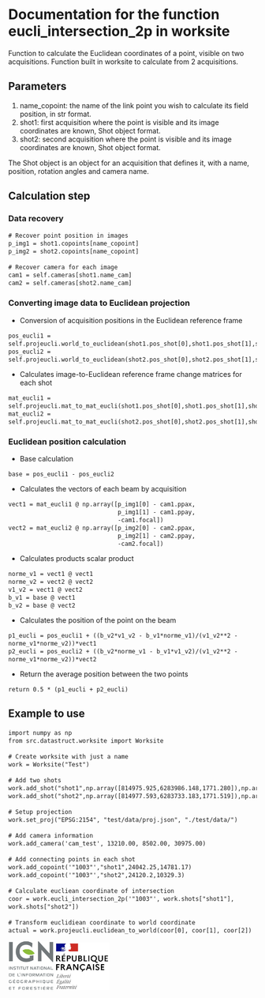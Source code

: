 # Documentation for the function eucli_intersection_2p in worksite

Function to calculate the Euclidean coordinates of a point, visible on two acquisitions. Function built in worksite to calculate from 2 acquisitions.

## Parameters

1. name_copoint: the name of the link point you wish to calculate its field position, in str format.
2. shot1: first acquisition where the point is visible and its image coordinates are known, Shot object format.
3. shot2: second acquisition where the point is visible and its image coordinates are known, Shot object format.

The Shot object is an object for an acquisition that defines it, with a name, position, rotation angles and camera name.

## Calculation step

### Data recovery

```
# Recover point position in images
p_img1 = shot1.copoints[name_copoint]
p_img2 = shot2.copoints[name_copoint]

# Recover camera for each image
cam1 = self.cameras[shot1.name_cam]
cam2 = self.cameras[shot2.name_cam]
```

### Converting image data to Euclidean projection

* Conversion of acquisition positions in the Euclidean reference frame
```
pos_eucli1 = self.projeucli.world_to_euclidean(shot1.pos_shot[0],shot1.pos_shot[1],shot1.pos_shot[2])
pos_eucli2 = self.projeucli.world_to_euclidean(shot2.pos_shot[0],shot2.pos_shot[1],shot2.pos_shot[2])
```

* Calculates image-to-Euclidean reference frame change matrices for each shot
```
mat_eucli1 = self.projeucli.mat_to_mat_eucli(shot1.pos_shot[0],shot1.pos_shot[1],shot1.mat_rot).T
mat_eucli2 = self.projeucli.mat_to_mat_eucli(shot2.pos_shot[0],shot2.pos_shot[1],shot2.mat_rot).T
```

### Euclidean position calculation

* Base calculation
```
base = pos_eucli1 - pos_eucli2
```

* Calculates the vectors of each beam by acquisition
```
vect1 = mat_eucli1 @ np.array([p_img1[0] - cam1.ppax,
                               p_img1[1] - cam1.ppay,
                               -cam1.focal])
vect2 = mat_eucli2 @ np.array([p_img2[0] - cam2.ppax,
                               p_img2[1] - cam2.ppay,
                               -cam2.focal])
```

* Calculates products scalar product
```
norme_v1 = vect1 @ vect1
norme_v2 = vect2 @ vect2
v1_v2 = vect1 @ vect2
b_v1 = base @ vect1
b_v2 = base @ vect2
```

* Calculates the position of the point on the beam
```
p1_eucli = pos_eucli1 + ((b_v2*v1_v2 - b_v1*norme_v1)/(v1_v2**2 - norme_v1*norme_v2))*vect1
p2_eucli = pos_eucli2 + ((b_v2*norme_v1 - b_v1*v1_v2)/(v1_v2**2 - norme_v1*norme_v2))*vect2
```

* Return the average position between the two points
```
return 0.5 * (p1_eucli + p2_eucli)
```

##  Example to use
```
import numpy as np
from src.datastruct.worksite import Worksite

# Create worksite with just a name
work = Worksite("Test")

# Add two shots
work.add_shot("shot1",np.array([814975.925,6283986.148,1771.280]),np.array([-0.245070686036,-0.069409621323,0.836320989726]),"cam_test")
work.add_shot("shot2",np.array([814977.593,6283733.183,1771.519]),np.array([-0.190175545509,-0.023695590794,0.565111690487]),"cam_test")

# Setup projection
work.set_proj("EPSG:2154", "test/data/proj.json", "./test/data/")

# Add camera information
work.add_camera('cam_test', 13210.00, 8502.00, 30975.00)

# Add connecting points in each shot
work.add_copoint('"1003"',"shot1",24042.25,14781.17)
work.add_copoint('"1003"',"shot2",24120.2,10329.3)

# Calculate eucliean coordinate of intersection
coor = work.eucli_intersection_2p('"1003"', work.shots["shot1"], work.shots["shot2"])

# Transform euclidiean coordinate to world coordinate 
actual = work.projeucli.euclidean_to_world(coor[0], coor[1], coor[2])
```

![logo ign](../logo/logo_ign.png) ![logo fr](../logo/Republique_Francaise_Logo.png)